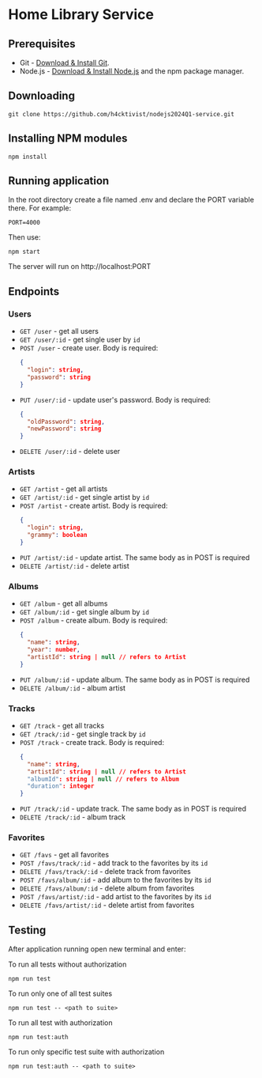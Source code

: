 # Home Library Service

## Prerequisites

- Git - [Download & Install Git](https://git-scm.com/downloads).
- Node.js - [Download & Install Node.js](https://nodejs.org/en/download/) and the npm package manager.

## Downloading

```
git clone https://github.com/h4cktivist/nodejs2024Q1-service.git
```

## Installing NPM modules

```
npm install
```

## Running application

In the root directory create a file named .env and declare the PORT variable there. For example:

```
PORT=4000
```

Then use:

```
npm start
```

The server will run on http://localhost:PORT 

## Endpoints

### Users

* `GET /user` - get all users
* `GET /user/:id` - get single user by `id`
* `POST /user` - create user. Body is required:
  ```json
  {
    "login": string,
    "password": string
  }
  ```
* `PUT /user/:id` - update user's password. Body is required:
    ```json
    {
      "oldPassword": string,
      "newPassword": string
    }
    ```
* `DELETE /user/:id` - delete user

### Artists

* `GET /artist` - get all artists
* `GET /artist/:id` - get single artist by `id`
* `POST /artist` - create artist. Body is required:
  ```json
  {
    "login": string,
    "grammy": boolean
  }
  ```
* `PUT /artist/:id` - update artist. The same body as in POST is required
* `DELETE /artist/:id` - delete artist

### Albums

* `GET /album` - get all albums
* `GET /album/:id` - get single album by `id`
* `POST /album` - create album. Body is required:
  ```json
  {
    "name": string,
    "year": number,
    "artistId": string | null // refers to Artist
  }
  ```
* `PUT /album/:id` - update album. The same body as in POST is required
* `DELETE /album/:id` - album artist

### Tracks

* `GET /track` - get all tracks
* `GET /track/:id` - get single track by `id`
* `POST /track` - create track. Body is required:
  ```json
  {
    "name": string,
    "artistId": string | null // refers to Artist
    "albumId": string | null // refers to Album
    "duration": integer
  }
  ```
* `PUT /track/:id` - update track. The same body as in POST is required
* `DELETE /track/:id` - album track

### Favorites

* `GET /favs` - get all favorites
* `POST /favs/track/:id` - add track to the favorites by its `id`
* `DELETE /favs/track/:id` - delete track from favorites
* `POST /favs/album/:id` - add album to the favorites by its `id`
* `DELETE /favs/album/:id` - delete album from favorites
* `POST /favs/artist/:id` - add artist to the favorites by its `id`
* `DELETE /favs/artist/:id` - delete artist from favorites

## Testing

After application running open new terminal and enter:

To run all tests without authorization

```
npm run test
```

To run only one of all test suites

```
npm run test -- <path to suite>
```

To run all test with authorization

```
npm run test:auth
```

To run only specific test suite with authorization

```
npm run test:auth -- <path to suite>
```
